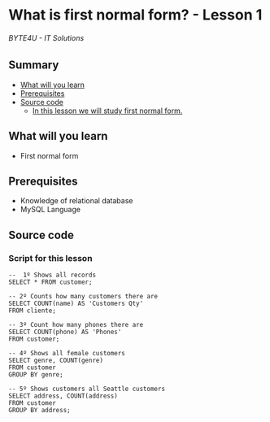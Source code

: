 # What is first normal form? - Lesson 1
###### BYTE4U - IT Solutions

## Summary
- [What will you learn](#What-will-you-learn)
- [Prerequisites](#Prerequisites)
- [Source code](#source-code)
  - [In this lesson we will study first normal form.](#In-this-lesson-we-will-study-first-normal-form.)
  
## What will you learn
- First normal form

## Prerequisites

- Knowledge of relational database 
- MySQL Language

## Source code

### Script for this lesson

``` mysql
--  1º Shows all records
SELECT * FROM customer;

-- 2º Counts how many customers there are
SELECT COUNT(name) AS 'Customers Qty' 
FROM cliente;

-- 3º Count how many phones there are 
SELECT COUNT(phone) AS 'Phones' 
FROM customer;

-- 4º Shows all female customers 
SELECT genre, COUNT(genre)  
FROM customer
GROUP BY genre;

-- 5º Shows customers all Seattle customers 
SELECT address, COUNT(address) 
FROM customer
GROUP BY address;

```
